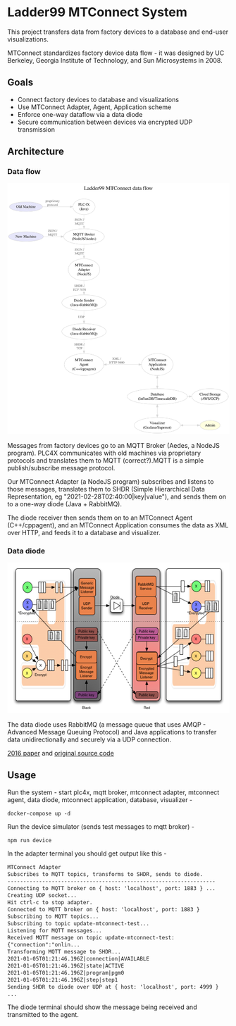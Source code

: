 # Ladder99 MTConnect System

This project transfers data from factory devices to a database and end-user visualizations. 

MTConnect standardizes factory device data flow - it was designed by UC Berkeley, Georgia Institute of Technology, and Sun Microsystems in 2008. 


## Goals

- Connect factory devices to database and visualizations
- Use MTConnect Adapter, Agent, Application scheme
- Enforce one-way dataflow via a data diode
- Secure communication between devices via encrypted UDP transmission


## Architecture

### Data flow

![arch](docs/architecture.dot.svg)

Messages from factory devices go to an MQTT Broker (Aedes, a NodeJS program). PLC4X communicates with old machines via proprietary protocols and translates them to MQTT (correct?).MQTT is a simple publish/subscribe message protocol.

Our MTConnect Adapter (a NodeJS program) subscribes and listens to those messages, translates them to SHDR (Simple Hierarchical Data Representation, eg "2021-02-28T02:40:00|key|value"), and sends them on to a one-way diode (Java + RabbitMQ). 

The diode receiver then sends them on to an MTConnect Agent (C++/cppagent), and an MTConnect Application consumes the data as XML over HTTP, and feeds it to a database and visualizer. 


### Data diode

![diode](docs/diode.png)

The data diode uses RabbitMQ (a message queue that uses AMQP - Advanced Message Queuing Protocol) and Java applications to transfer data unidirectionally and securely via a UDP connection.

[2016 paper](https://arxiv.org/abs/1602.07467) and [original source code](https://github.com/marcelmaatkamp/rabbitmq-applications/tree/master/application/datadiode)


## Usage

Run the system - start plc4x, mqtt broker, mtconnect adapter, mtconnect agent, data diode, mtconnect application, database, visualizer -

    docker-compose up -d

Run the device simulator (sends test messages to mqtt broker) -

    npm run device

In the adapter terminal you should get output like this -

    MTConnect Adapter
    Subscribes to MQTT topics, transforms to SHDR, sends to diode.
    ------------------------------------------------------------------
    Connecting to MQTT broker on { host: 'localhost', port: 1883 } ...
    Creating UDP socket...
    Hit ctrl-c to stop adapter.
    Connected to MQTT broker on { host: 'localhost', port: 1883 }
    Subscribing to MQTT topics...
    Subscribing to topic update-mtconnect-test...
    Listening for MQTT messages...
    Received MQTT message on topic update-mtconnect-test: {"connection":"onlin...
    Transforming MQTT message to SHDR...
    2021-01-05T01:21:46.196Z|connection|AVAILABLE
    2021-01-05T01:21:46.196Z|state|ACTIVE
    2021-01-05T01:21:46.196Z|program|pgm0
    2021-01-05T01:21:46.196Z|step|step1
    Sending SHDR to diode over UDP at { host: 'localhost', port: 4999 } ...

The diode terminal should show the message being received and transmitted to the agent.

